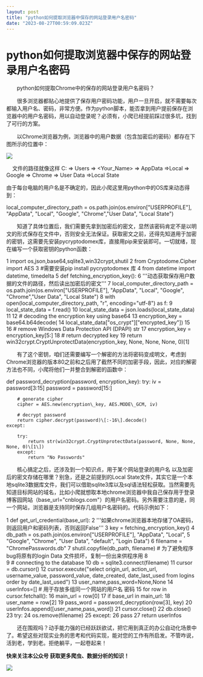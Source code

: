 ```yaml
---
layout: post
title: "python如何提取浏览器中保存的网站登录用户名密码"
date: "2023-08-27T00:59:09.023Z"
---
```

python如何提取浏览器中保存的网站登录用户名密码
==========================

　　python如何提取Chrome中的保存的网站登录用户名密码？

　　很多浏览器都贴心地提供了保存用户密码功能，用户一旦开启，就不需要每次都输入用户名、密码，非常方便。作为python脚本，能否拿到用户提前保存在浏览器中的用户名密码，用以自动登录呢？必须有，小爬已经提前踩过很多坑，找到了可行的方案。

　　以Chrome浏览器为例，浏览器中的用户数据（包含加密后的密码）都存在下图所示的位置中：

![](https://img2023.cnblogs.com/blog/1412260/202308/1412260-20230826165626565-1424530243.png)

    文件的路径就像这样 C: => Users => <Your\_Name> => AppData =>Local => Google => Chrome => User Data =>Local State

由于每台电脑的用户名是不确定的，因此小爬这里用python中的OS库来动态得到：

local\_computer\_directory\_path = os.path.join(os.environ\["USERPROFILE"\], "AppData", "Local", "Google", "Chrome","User Data", "Local State")

　　知道了具体位置后，我们需要先拿到加密后的密文，显然该密码肯定不是以明文的形式保存在文件中，否则安全无法保证。获取密文之前，还得先知道用于加密的密钥，这需要先安装pycryptodomex库，直接用pip来安装即可。一切就绪，现在编写一个获取密钥的python函数：

 1 import os,json,base64,sqlite3,win32crypt,shutil 2 from Cryptodome.Cipher import AES 3 #需要安装pip install pycryptodomex 库
 4 from datetime import  datetime, timedelta 5 def fetching\_encryption\_key(): 6     '''动态获取保存用户数据的文件的路径，然后读出加密后的密文'''
 7     local\_computer\_directory\_path = os.path.join(os.environ\["USERPROFILE"\], "AppData", "Local", "Google", "Chrome","User Data", "Local State")
 8     with open(local\_computer\_directory\_path, "r", encoding="utf-8") as f:
 9         local\_state\_data = f.read()
10         local\_state\_data = json.loads(local\_state\_data)
11 
12     # decoding the encryption key using base64
13     encryption\_key = base64.b64decode(
14     local\_state\_data\["os\_crypt"\]\["encrypted\_key"\])
15     
16     # remove Windows Data Protection API (DPAPI) str
17     encryption\_key = encryption\_key\[5:\]
18     # return decrypted key
19     return win32crypt.CryptUnprotectData(encryption\_key, None, None, None, 0)\[1\]

　　有了这个密钥，咱们还需要编写一个解密的方法将密码变成明文，考虑到Chrome浏览器的版本80之前和之后用了截然不同的加密手段，因此，对应的解密方法也不同，小爬将他们一并整合到解密的函数中：

def password\_decryption(password, encryption\_key):
    try:
        iv \= password\[3:15\]
        password \= password\[15:\]
        
        # generate cipher
        cipher = AES.new(encryption\_key, AES.MODE\_GCM, iv)
        
        # decrypt password
        return cipher.decrypt(password)\[:-16\].decode()
    except:
        
        try:
            return str(win32crypt.CryptUnprotectData(password, None, None, None, 0)\[1\])
        except:
            return "No Passwords"

　　核心搞定之后，还涉及到一个知识点，用于某个网站登录的用户名 以及加密后的密文存储在哪里？别急，还是之前提到的Local State文件，其实它是一个本地sqlite3数据库文件，我们可以借助sqlite3库以及sql语法轻松获取。当然需要先知道目标网站的域名，比如小爬就想取本地chrome浏览器中我自己保存用于登录博客园网站（base\_url="cnblogs.com"）的用户名密码。另外需要注意的是，同一个网站，浏览器是支持同时保存几组用户名密码的。代码示例如下：

 1 def get\_url\_credential(base\_url): 2     '''如果chrome浏览器本地存储了OA密码，则返回用户和密码列表，否则返回False'''
 3     key = fetching\_encryption\_key() 4     db\_path = os.path.join(os.environ\["USERPROFILE"\], "AppData", "Local",
 5                         "Google", "Chrome", "User Data", "default", "Login Data")
 6     filename = "ChromePasswords.db"
 7     shutil.copyfile(db\_path, filename) # 为了避免程序bug将原有的login Data 文件损坏，复制一份出来供程序用
 8     
 9     # connecting to the database
10     db = sqlite3.connect(filename)
11     cursor = db.cursor()
12     cursor.execute("select origin\_url, action\_url, username\_value, password\_value, date\_created, date\_last\_used from logins order by date\_last\_used")
13     user\_name,pass\_word=None,None
14     userInfos=\[\] # 用于存放多组同一个网站的用户名 密码
15     for row in cursor.fetchall():
16         main\_url = row\[0\]
17         if base\_url in main\_url:
18             user\_name = row\[2\]
19             pass\_word = password\_decryption(row\[3\], key)
20 userInfos.append(\[user\_name,pass\_word\])
21 cursor.close()
22 db.close()
23     try:
24 os.remove(filename)
25     except:
26         pass
27     return userInfos

　　还在围观吗？动手能力强的已经跃跃欲试，把它用到真正的办公自动化场景中了。希望这些对现实业务的思考和代码实现，能对您的工作有所启发。不管咋说，活到老，学到老。拒绝躺平，一起卷起来！

**快来关注本公众号 获取更多爬虫、数据分析的知识！**

![](https://img2023.cnblogs.com/blog/1412260/202305/1412260-20230524224632186-2134950863.png)